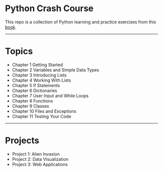 # Python Crash Course

This repo is a collection of Python learning and practice exercises from this [book](http://bedford-computing.co.uk/learning/wp-content/uploads/2015/10/No.Starch.Python.Oct_.2015.ISBN_.1593276036.pdf).

---

# Topics

* Chapter 1 Getting Started
* Chapter 2 Variables and Simple Data Types
* Chapter 3 Introducing Lists
* Chapter 4 Working With Lists
* Chapter 5 If Statements
* Chapter 6 Dictionaries
* Chapter 7 User Input and While Loops
* Chapter 8 Functions
* Chapter 9 Classes
* Chapter 10 Files and Exceptions
* Chapter 11 Testing Your Code

---

# Projects

* Project 1: Alien Invasion
* Project 2: Data Visualization
* Project 3: Web Applications